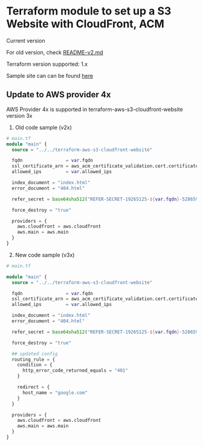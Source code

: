 # Terraform module to set up a S3 Website with CloudFront, ACM

Current version

For old version, check [README-v2.md](README-v2.md)

Terraform version supported: 1.x

Sample site can can be found [here](sample-site)

## Update to AWS provider 4x

AWS Provider 4x is supported in terraform-aws-s3-cloudfront-website version 3x

1. Old code sample (v2x)
```terraform
# main.tf
module "main" {
  source = "../../terraform-aws-s3-cloudfront-website"

  fqdn                = var.fqdn
  ssl_certificate_arn = aws_acm_certificate_validation.cert.certificate_arn
  allowed_ips         = var.allowed_ips

  index_document = "index.html"
  error_document = "404.html"

  refer_secret = base64sha512("REFER-SECRET-19265125-${var.fqdn}-52865926")

  force_destroy = "true"

  providers = {
    aws.cloudfront = aws.cloudfront
    aws.main = aws.main
  }
}
```

2. New code sample (v3x)
```terraform
# main.tf

module "main" {
  source = "../../terraform-aws-s3-cloudfront-website"

  fqdn                = var.fqdn
  ssl_certificate_arn = aws_acm_certificate_validation.cert.certificate_arn
  allowed_ips         = var.allowed_ips

  index_document = "index.html"
  error_document = "404.html"

  refer_secret = base64sha512("REFER-SECRET-19265125-${var.fqdn}-52865926")

  force_destroy = "true"

  ## updated config
  routing_rule = {
    condition = {
      http_error_code_returned_equals = "401"
    }

    redirect = {
      host_name = "google.com"
    }
  }

  providers = {
    aws.cloudfront = aws.cloudfront
    aws.main = aws.main
  }
}
```
